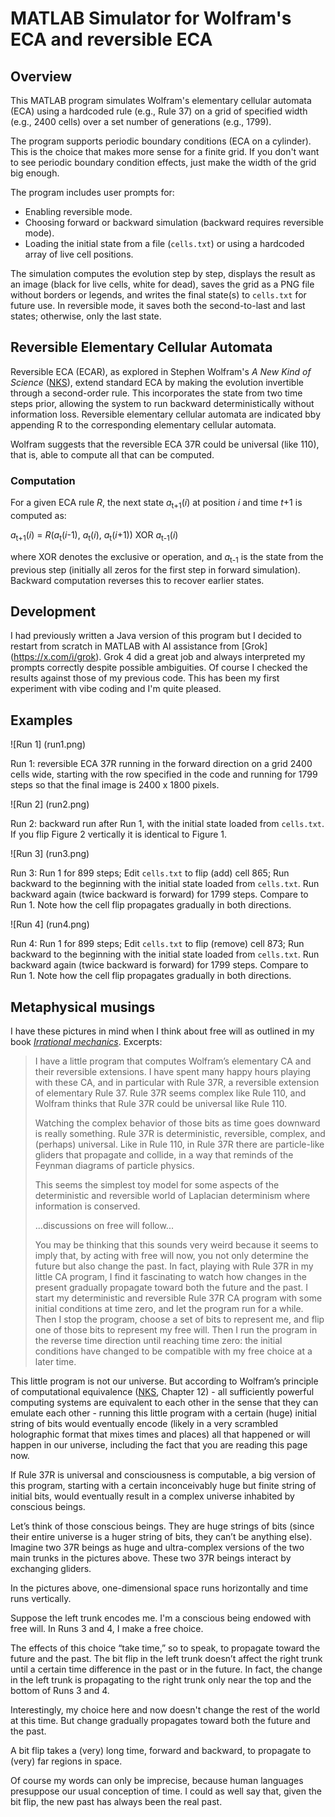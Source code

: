 # MATLAB Simulator for Wolfram's ECA and reversible ECA

## Overview

This MATLAB program simulates Wolfram's elementary cellular automata (ECA) using a hardcoded rule (e.g., Rule 37) on a grid of specified width (e.g., 2400 cells) over a set number of generations (e.g., 1799).

The program supports periodic boundary conditions (ECA on a cylinder). This is the choice that makes more sense for a finite grid. If you don't want to see periodic boundary condition effects, just make the width of the grid big enough.

The program includes user prompts for:

- Enabling reversible mode.
- Choosing forward or backward simulation (backward requires reversible mode).
- Loading the initial state from a file (`cells.txt`) or using a hardcoded array of live cell positions.

The simulation computes the evolution step by step, displays the result as an image (black for live cells, white for dead), saves the grid as a PNG file without borders or legends, and writes the final state(s) to `cells.txt` for future use. In reversible mode, it saves both the second-to-last and last states; otherwise, only the last state.

## Reversible Elementary Cellular Automata

Reversible ECA (ECAR), as explored in Stephen Wolfram's *A New Kind of Science* ([NKS](https://www.wolframscience.com/nks/)), extend standard ECA by making the evolution invertible through a second-order rule. This incorporates the state from two time steps prior, allowing the system to run backward deterministically without information loss. Reversible elementary cellular automata are indicated bby appending R to the corresponding elementary cellular automata.

Wolfram suggests that the reversible ECA 37R could be universal (like 110), that is, able to compute all that can be computed.

### Computation

For a given ECA rule _R_, the next state _a_<sub>t+1</sub>(_i_) at position _i_ and time _t_+1 is computed as:

_a_<sub>t+1</sub>(_i_) = _R_(_a_<sub>t</sub>(_i_-1), _a_<sub>t</sub>(_i_), _a_<sub>t</sub>(_i_+1)) XOR _a_<sub>t-1</sub>(_i_)

where XOR denotes the exclusive or operation, and _a_<sub>t-1</sub> is the state from the previous step (initially all zeros for the first step in forward simulation). Backward computation reverses this to recover earlier states.

## Development

I had previously written a Java version of this program but I decided to restart from scratch in MATLAB with AI assistance from [Grok] (https://x.com/i/grok). Grok 4 did a great job and always interpreted my prompts correctly despite possible ambiguities. Of course I checked the results against those of my previous code. This has been my first experiment with vibe coding and I'm quite pleased.

## Examples

![Run 1] (run1.png)

Run 1: reversible ECA 37R running in the forward direction on a grid 2400 cells wide, starting with the row specified in the code and running for 1799 steps so that the final image is 2400 x 1800 pixels.

![Run 2] (run2.png)

Run 2: backward run after Run 1, with the initial state loaded from `cells.txt`. If you flip Figure 2 vertically it is identical to Figure 1.

![Run 3] (run3.png)

Run 3: Run 1 for 899 steps; Edit `cells.txt` to flip (add) cell 865; Run backward to the beginning with the initial state loaded from `cells.txt`. Run backward again (twice backward is forward) for 1799 steps. Compare to Run 1. Note how the cell flip propagates gradually in both directions.

![Run 4] (run4.png)

Run 4: Run 1 for 899 steps; Edit `cells.txt` to flip (remove) cell 873; Run backward to the beginning with the initial state loaded from `cells.txt`. Run backward again (twice backward is forward) for 1799 steps. Compare to Run 1. Note how the cell flip propagates gradually in both directions.

## Metaphysical musings

I have these pictures in mind when I think about free will as outlined in my book [*Irrational mechanics*](https://www.turingchurch.com/p/irrational-mechanics). Excerpts:

> I have a little program that computes Wolfram’s elementary CA and their reversible extensions. I have spent many happy hours playing with these CA, and in particular with Rule 37R, a reversible extension of elementary Rule 37. Rule 37R seems complex like Rule 110, and Wolfram thinks that Rule 37R could be universal like Rule 110.
> 
> Watching the complex behavior of those bits as time goes downward is really something. Rule 37R is deterministic, reversible, complex, and (perhaps) universal. Like in Rule 110, in Rule 37R there are particle-like gliders that propagate and collide, in a way that reminds of the Feynman diagrams of particle physics.
> 
> This seems the simplest toy model for some aspects of the deterministic and reversible world of Laplacian determinism where information is conserved.
> 
> ...discussions on free will follow...
> 
> You may be thinking that this sounds very weird because it seems to imply that, by acting with free will now, you not only determine the future but also change the past. In fact, playing with Rule 37R in my little CA program, I find it fascinating to watch how changes in the present gradually propagate toward both the future and the past. I start my deterministic and reversible Rule 37R CA program with some initial conditions at time zero, and let the program run for a while. Then I stop the program, choose a set of bits to represent me, and flip one of those bits to represent my free will. Then I run the program in the reverse time direction until reaching time zero: the initial conditions have changed to be compatible with my free choice at a later time.

This little program is not our universe. But according to Wolfram’s principle of computational equivalence ([NKS](https://www.wolframscience.com/nks/), Chapter 12) - all sufficiently powerful computing systems are equivalent to each other in the sense that they can emulate each other - running this little program with a certain (huge) initial string of bits would eventually encode (likely in a very scrambled holographic format that mixes times and places) all that happened or will happen in our universe, including the fact that you are reading this page now.

If Rule 37R is universal and consciousness is computable, a big version of this program, starting with a certain inconceivably huge but finite string of initial bits, would eventually result in a complex universe inhabited by conscious beings.

Let’s think of those conscious beings. They are huge strings of bits (since their entire universe is a huger string of bits, they can’t be anything else). Imagine two 37R beings as huge and ultra-complex versions of the two main trunks in the pictures above. These two 37R beings interact by exchanging gliders.

In the pictures above, one-dimensional space runs horizontally and time runs vertically.

Suppose the left trunk encodes me. I'm a conscious being endowed with free will. In Runs 3 and 4, I make a free choice.

The effects of this choice “take time,” so to speak, to propagate toward the future and the past. The bit flip in the left trunk doesn’t affect the right trunk until a certain time difference in the past or in the future. In fact, the change in the left trunk is propagating to the right trunk only near the top and the bottom of Runs 3 and 4.

Interestingly, my choice here and now doesn't change the rest of the world at this time. But change gradually propagates toward both the future and the past.


A bit flip takes a (very) long time, forward and backward, to propagate to (very) far regions in space.

Of course my words can only be imprecise, because human languages presuppose our usual conception of time. I could as well say that, given the bit flip, the new past has always been the real past.
